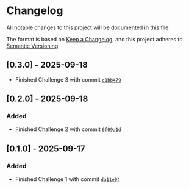 # Changelog

All notable changes to this project will be documented in this file.

The format is based on [Keep a Changelog](https://keepachangelog.com/en/1.1.0/), and this project adheres to [Semantic Versioning](https://semver.org/spec/v2.0.0.html).

## [0.3.0] - 2025-09-18

- Finished Challenge 3 with commit [`c1bb479`](https://github.com/Frank0415/eudyptula/commit/c1bb479db036231653149aaed74364ff7c69ac32)

## [0.2.0] - 2025-09-18

### Added

- Finished Challenge 2 with commit [`6f09a1d`](https://github.com/Frank0415/eudyptula/commit/6f09a1d42e23c55da0ac02e407b17026f14f0032)

## [0.1.0] - 2025-09-17 

### Added

- Finished Challenge 1 with commit [`da11e04`](https://github.com/Frank0415/eudyptula/commit/da11e043bec4706cf42cd4b7c615e6697c46abe9)